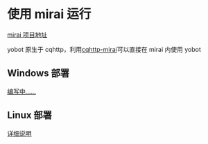 # 使用 mirai 运行

[mirai 项目地址](https://github.com/mamoe/mirai)

yobot 原生于 cqhttp，利用[cqhttp-mirai](https://github.com/yyuueexxiinngg/cqhttp-mirai)可以直接在 mirai 内使用 yobot

## Windows 部署

[编写中……](./Windows-cqhttp-mirai.md)

## Linux 部署

[详细说明](./Linux-cqhttp-mirai.md)
